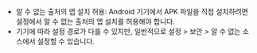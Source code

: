 - 알 수 없는 출처의 앱 설치 허용: Android 기기에서 APK 파일을 직접 설치하려면 설정에서 알 수 없는 출처의 앱 설치를 허용해야 합니다.
- 기기에 따라 설정 경로가 다를 수 있지만, 일반적으로 설정 > 보안 > 알 수 없는 소스에서 설정할 수 있습니다.